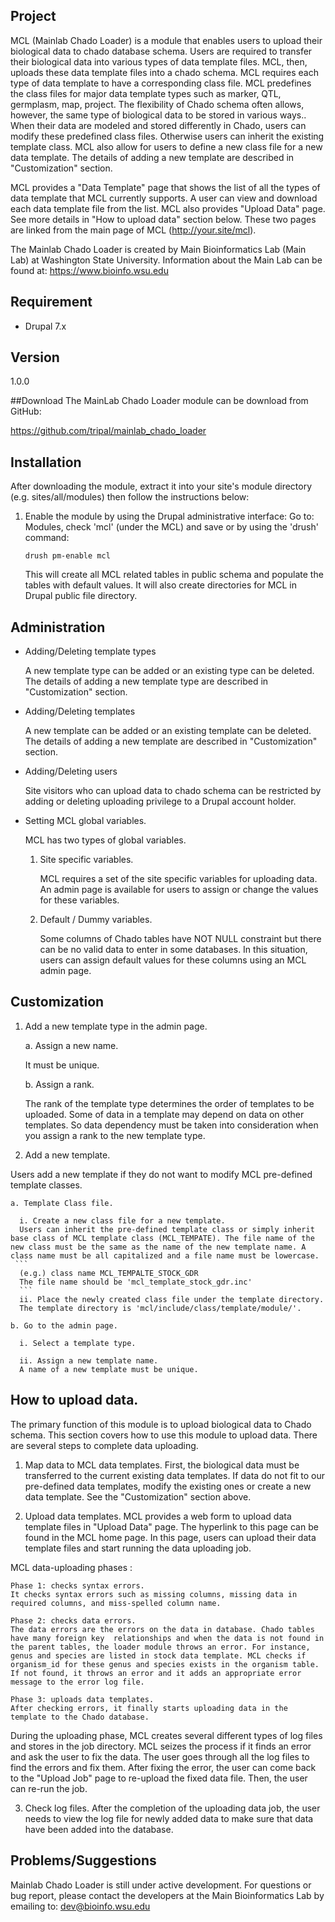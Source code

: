 ## Project
MCL (Mainlab Chado Loader) is a module that enables users to upload their biological data to chado database schema. Users are required to transfer their biological data into various types of data template files. MCL, then, uploads these data template files into a chado schema. MCL requires each type of data template to have a corresponding class file. MCL predefines the class files for major data template types such as marker, QTL, germplasm, map, project. The flexibility of Chado schema often allows, however, the same type of biological data to be stored in various ways.. When their data are modeled and stored differently in Chado, users can modify these predefined class files. Otherwise users can inherit the existing template class. MCL also allow for users to define a new class file for a new data template. The details of adding a new template are described in "Customization" section.

MCL provides a "Data Template" page that shows the list of all the types of data template that MCL currently supports. A user can view and download each data template file from the list. MCL also provides "Upload Data" page. See more details in "How to upload data" section below. These two pages are linked from the main page of MCL (http://your.site/mcl).

The Mainlab Chado Loader is created by Main Bioinformatics Lab (Main Lab) at Washington State University. Information about the Main Lab can be found at: https://www.bioinfo.wsu.edu

## Requirement
 - Drupal 7.x

## Version
1.0.0

##Download
The MainLab Chado Loader module can be download from GitHub:

https://github.com/tripal/mainlab_chado_loader

## Installation
After downloading the module, extract it into your site's module directory 
(e.g. sites/all/modules) then follow the instructions below:

  1. Enable the module by using the Drupal administrative interface: Go to: Modules, check 'mcl' (under the MCL) and save or by using the 'drush' command:
     ```
     drush pm-enable mcl
     ```
     This will create all MCL related tables in public schema and populate the tables with default values. It will also create directories for MCL in Drupal public file directory.

## Administration
 - Adding/Deleting template types
 
   A new template type can be added or an existing type can be deleted. The details of adding a new template type are described in "Customization" section.

 - Adding/Deleting templates
 
   A new template can be added or an existing template can be deleted. The details of adding a new template are described in "Customization" section.

 - Adding/Deleting users
 
   Site visitors who can upload data to chado schema can be restricted by adding or deleting uploading privilege to a Drupal account holder.

 - Setting MCL global variables.
 
    MCL has two types of global variables.

     1. Site specific variables.

        MCL requires a set of the site specific variables for uploading data. An admin page is available for users to assign or change the values for these variables.

    2. Default / Dummy variables.

       Some columns of Chado tables have NOT NULL constraint but there can be no valid data to enter in some databases. In this situation, users can assign default values for these columns using an MCL admin page.

## Customization
1. Add a new template type in the admin page.

    a. Assign a new name.
    
    It must be unique.

    b. Assign a rank.

    The rank of the template type determines the order of templates to be uploaded. Some of data in a template may depend on data on other templates. So data dependency must be taken into consideration when you assign a rank to the new template type.


2. Add a new template.

  Users add a new template if they do not want to modify MCL pre-defined template classes.
  
    a. Template Class file.
 
      i. Create a new class file for a new template.
      Users can inherit the pre-defined template class or simply inherit base class of MCL template class (MCL_TEMPATE). The file name of the new class must be the same as the name of the new template name. A class name must be all capitalized and a file name must be lowercase.
     ```
      (e.g.) class name MCL_TEMPALTE_STOCK_GDR 
      The file name should be 'mcl_template_stock_gdr.inc'
      ```
      ii. Place the newly created class file under the template directory.
      The template directory is 'mcl/include/class/template/module/'.
  
    b. Go to the admin page.
    
      i. Select a template type.

      ii. Assign a new template name.
      A name of a new template must be unique.
      
## How to upload data.
The primary function of this module is to upload biological data to Chado schema. This section covers how to use this module to upload data. There are several steps to complete data uploading.

  1. Map data to MCL data templates.
  First, the biological data must be transferred to the current existing data templates. If data do not fit to our pre-defined data templates, modify the existing ones or create a new data template. See the "Customization" section above.


  2. Upload data templates.
  MCL provides a web form to upload data template files in "Upload Data" page. The hyperlink to this page can be found in the MCL home page. In this page, users can upload their data template files and start running the data uploading job.
    
MCL data-uploading phases :

    Phase 1: checks syntax errors.
    It checks syntax errors such as missing columns, missing data in required columns, and miss-spelled column name.

    Phase 2: checks data errors.
    The data errors are the errors on the data in database. Chado tables have many foreign key  relationships and when the data is not found in the parent tables, the loader module throws an error. For instance, genus and species are listed in stock data template. MCL checks if organism_id for these genus and species exists in the organism table. If not found, it throws an error and it adds an appropriate error message to the error log file.

    Phase 3: uploads data templates.
    After checking errors, it finally starts uploading data in the template to the Chado database.

During the uploading phase, MCL creates several different types of log files and stores in the job directory. MCL seizes the process if it finds an error and ask the user to fix the data. The user goes through all the log files to find the errors and fix them. After fixing the error, the user can come back to the "Upload Job" page to re-upload the fixed data file. Then, the user can re-run the job.

  3. Check log files.
  After the completion of the uploading data job, the user needs to view the log file for newly added data to make sure that data have been added into the database.

## Problems/Suggestions
Mainlab Chado Loader is still under active development. For questions or bug report, please contact the developers at the Main Bioinformatics Lab by emailing to: dev@bioinfo.wsu.edu
